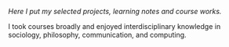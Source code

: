 
*Here I put my selected projects, learning notes and course works.*

I took courses broadly and enjoyed interdisciplinary knowledge in sociology, philosophy,  communication, and computing.
